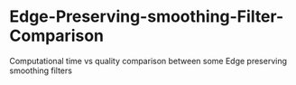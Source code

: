 # Edge-Preserving-smoothing-Filter-Comparison
Computational time vs quality comparison between some Edge preserving smoothing filters
